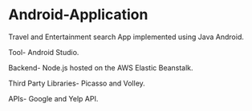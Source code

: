 # Android-Application

Travel and Entertainment search App implemented using Java Android.

Tool- Android Studio.

Backend- Node.js hosted on the AWS Elastic Beanstalk.

Third Party Libraries- Picasso and Volley.

APIs- Google and Yelp API.
